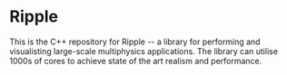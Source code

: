 # Ripple

This is the C++ repository for Ripple -- a library for performing and
visualisting large-scale multiphysics applications. The library can utilise 1000s
of cores to achieve state of the art realism and performance.

